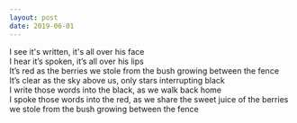 ```yaml
---
layout: post
date: 2019-06-01
---
```


I see it's written, it's all over his face  
I hear it’s spoken, it’s all over his lips  
It’s red as the berries we stole from the bush growing between the fence  
It’s clear as the sky above us, only stars interrupting black  
I write those words into the black, as we walk back home  
I spoke those words into the red, as we share the sweet juice of the berries we stole from the bush growing between the fence
